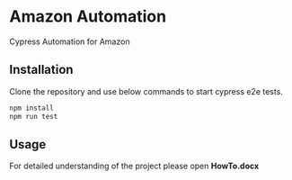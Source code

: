 # Amazon Automation

Cypress Automation for Amazon

## Installation

Clone the repository and use below commands to start cypress e2e tests.

```bash
npm install
npm run test
```

## Usage

For detailed understanding of the project please open **HowTo.docx**
